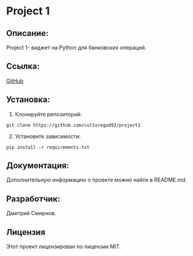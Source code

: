 # Project 1

## Описание:

Project 1- виджет на Python для банковских операций.

## Ссылка:

[GitHub](https://github.com/culturegod93/project1)

## Установка:

1. Клонируйте репозиторий:
~~~
git clone https://github.com/culturegod93/project1
~~~
2. Установите зависимости:
~~~
pip install -r requirements.txt
~~~

## Документация:

Дополнительную информацию о проекте можно найти в README.md.

## Разработчик:

Дмитрий Смирнов.

## Лицензия

Этот проект лицензирован по лицензии MIT.
